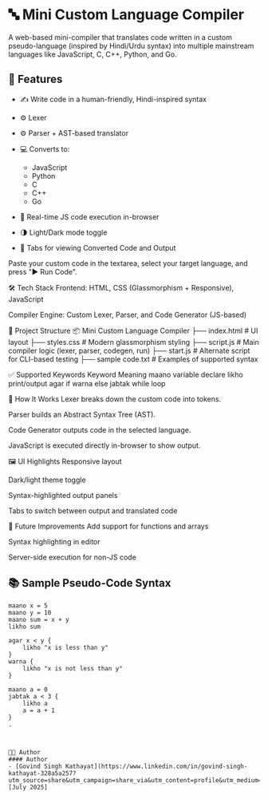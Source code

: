 # 🔤 Mini Custom Language Compiler

A web-based mini-compiler that translates code written in a custom pseudo-language (inspired by Hindi/Urdu syntax) into multiple mainstream languages like JavaScript, C, C++, Python, and Go.

## 🌟 Features

- ✍️ Write code in a human-friendly, Hindi-inspired syntax
- ⚙️ Lexer
- ⚙️ Parser + AST-based translator

- 💻 Converts to:
  - JavaScript
  - Python
  - C
  - C++
  - Go
- 🧪 Real-time JS code execution in-browser
- 🌗 Light/Dark mode toggle
- 🧾 Tabs for viewing Converted Code and Output

Paste your custom code in the textarea, select your target language, and press "▶ Run Code".

🛠️ Tech Stack
Frontend: HTML, CSS (Glassmorphism + Responsive), JavaScript

Compiler Engine: Custom Lexer, Parser, and Code Generator (JS-based)

📁 Project Structure
📦 Mini Custom Language Compiler
├── index.html        # UI layout
├── styles.css        # Modern glassmorphism styling
├── script.js         # Main compiler logic (lexer, parser, codegen, run)
├── start.js          # Alternate script for CLI-based testing
├── sample code.txt   # Examples of supported syntax

✅ Supported Keywords
Keyword	Meaning
maano	variable declare
likho	print/output
agar	if
warna	else
jabtak	while loop

🧪 How It Works
Lexer breaks down the custom code into tokens.

Parser builds an Abstract Syntax Tree (AST).

Code Generator outputs code in the selected language.

JavaScript is executed directly in-browser to show output.

🖼️ UI Highlights
Responsive layout

Dark/light theme toggle

Syntax-highlighted output panels

Tabs to switch between output and translated code

📌 Future Improvements
Add support for functions and arrays

Syntax highlighting in editor

Server-side execution for non-JS code


## 📚 Sample Pseudo-Code Syntax

```plaintext
maano x = 5
maano y = 10
maano sum = x + y
likho sum

agar x < y {
    likho "x is less than y"
}
warna {
    likho "x is not less than y"
}

maano a = 0
jabtak a < 3 {
    likho a
    a = a + 1
}
.



👨‍💻 Author
#### Author
- [Govind Singh Kathayat](https://www.linkedin.com/in/govind-singh-kathayat-328a5a257?utm_source=share&utm_campaign=share_via&utm_content=profile&utm_medium=android_app) [July 2025]

```

